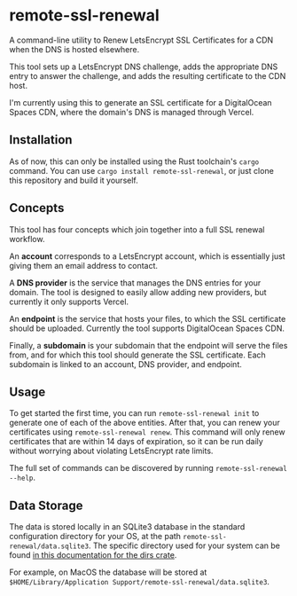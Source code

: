 # remote-ssl-renewal

A command-line utility to Renew LetsEncrypt SSL Certificates for a CDN when the DNS is hosted elsewhere.

This tool sets up a LetsEncrypt DNS challenge, adds the appropriate DNS entry to answer the challenge, and adds the
resulting certificate to the CDN host.

I'm currently using this to generate an SSL certificate for a DigitalOcean Spaces CDN, where the domain's DNS is managed
through Vercel.

## Installation

As of now, this can only be installed using the Rust toolchain's `cargo` command. You can use `cargo install remote-ssl-renewal`, or just clone this repository and build it yourself.

## Concepts

This tool has four concepts which join together into a full SSL renewal workflow.

An **account** corresponds to a LetsEncrypt account, which is essentially just giving them an email address to contact.

A **DNS provider** is the service that manages the DNS entries for your domain. The tool is designed to easily allow
adding new providers, but currently it only supports Vercel.

An **endpoint** is the service that hosts your files, to which the SSL certificate should be uploaded. Currently the tool supports DigitalOcean Spaces CDN.

Finally, a **subdomain** is your subdomain that the endpoint will serve the files from, and for which this tool should
generate the SSL certificate. Each subdomain is linked to an account, DNS provider, and endpoint.

## Usage

To get started the first time, you can run `remote-ssl-renewal init` to generate one of each of the above entities.
After that, you can renew your certificates using `remote-ssl-renewal renew`. This command will only renew certificates
that are within 14 days of expiration, so it can be run daily without worrying about violating LetsEncrypt rate limits.

The full set of commands can be discovered by running `remote-ssl-renewal --help`.

## Data Storage

The data is stored locally in an SQLite3 database in the standard configuration directory for your OS, at the path `remote-ssl-renewal/data.sqlite3`.
The specific directory used for your system can be found [in this documentation for the dirs crate](https://docs.rs/dirs/4.0.0/dirs/fn.config_dir.html).

For example, on MacOS the database will be stored at `$HOME/Library/Application Support/remote-ssl-renewal/data.sqlite3`.
